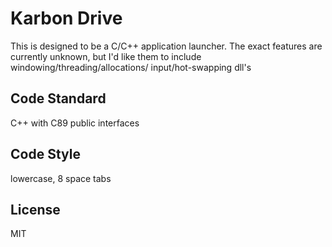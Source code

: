 # Karbon Drive

This is designed to be a C/C++ application launcher. The exact features are
currently unknown, but I'd like them to include windowing/threading/allocations/
input/hot-swapping dll's


## Code Standard
C++ with C89 public interfaces


## Code Style
lowercase, 8 space tabs


## License
MIT
